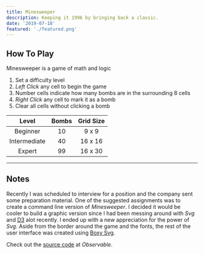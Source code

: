 ```yaml
---
title: Minesweeper
description: Keeping it 1996 by bringing back a classic.
date: '2019-07-18'
featured: './featured.png'
---
```


## How To Play

Minesweeper is a game of math and logic

1. Set a difficulty level
2. _Left Click_ any cell to begin the game
3. Number cells indicate how many bombs are in the surrounding 8 cells
4. _Right Click_ any cell to mark it as a bomb
5. Clear all cells without clicking a bomb

|    Level     | Bombs | Grid Size |
| :----------: | :---: | :-------: |
|   Beginner   |  10   |   9 x 9   |
| Intermediate |  40   |  16 x 16  |
|    Expert    |  99   |  16 x 30  |

---

## Notes

Recently I was scheduled to interview for a position and the company sent some preparation material. One of the suggested assignments was to create a command line version of _Minesweeper_. I decided it would be cooler to build a graphic version since I had been messing around with _Svg_ and [D3](https://d3js.org) alot recently. I ended up with a new appreciation for the power of _Svg_. Aside from the border around the game and the fonts, the rest of the user interface was created using [Boxy Svg](https://boxy-svg.com/).

Check out the [source code](https://observablehq.com/@benjaminadk/minesweeper) at _Observable_.
